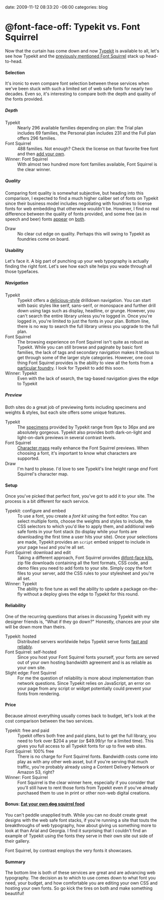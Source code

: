 date: 2009-11-12 08:33:20 -06:00
categories: blog

# @font-face-off: Typekit vs. Font Squirrel
Now that the curtain has come down and now <a href="http://typekit.com">Typekit</a> is available to all, let's see how Typekit and the <a href='http://wynnnetherland.com/2009/10/font-face-made-easy-with-font-squirrel/'>previously mentioned Font Squirrel</a> stack up head-to-head. 
<!--more-->
<h4>Selection</h4>

It's ironic to even compare font selection between these services when we've been stuck with such a limited set of web safe fonts for nearly two decades. Even so, it's interesting to compare both the depth and quality of the fonts provided.

<h5>Depth</h5>

<dl class='comparison'>
  <dt>Typekit</dt>
  <dd>
    Nearly 296 available families depending on plan: the Trial plan includes 69 families, the Personal plan includes 231 and the Full plan offers 296 families.
  </dd>
  <dt>Font Squirrel</dt>
  <dd class='winner'>488 families. Not enough? Check the license on that favorite free font and then <a href='http://www.fontsquirrel.com/fontface/generator'>add your own</a>.</dd>
  <dt>Winner: Font Squirrel</dt>
  <dd>With almost two hundred more font families available, Font Squirrel is the clear winner.</dd>
</dl>

<h5>Quality</h5>

Comparing font quality is somewhat subjective, but heading into this comparison, I expected to find a much higher caliber set of fonts on Typekit since their business model includes negotiating with foundries to license fonts for web embedding that otherwise wouldn't be. However, I find no real difference between the quality of fonts provided, and some free (as in speech and beer) fonts <a href='http://typekit.com/fonts/87'>appear</a> on <a href='http://www.fontsquirrel.com/fonts/Inconsolata'>both</a>.

<dl class='comparison'>
  <dt>Draw</dt>
  <dd class='draw'>No clear cut edge on quality. Perhaps this will swing to Typekit as foundries come on board.</dd>
</dl>

<h4>Usability</h4>

Let's face it. A big part of punching up your web typography is actually finding the right font. Let's see how each site helps you wade through all those typefaces.

<h5>Navigation</h5>

<dl class='comparison'>
  <dt>Typekit</dt>
  <dd class='winner'>Typekit offers a <a href='http://delicious.com/pengwynn/css+framework'>delicious-style</a> drilldown navigation. You can start with basic styles like serif, sans-serif, or monospace and further drill down using tags such as display, headline, or grunge. However, you can't search the entire library unless you're logged in. Once you're logged in, you're limited to just the fonts in your plan. Bottom line, there is no way to search the full library unless you upgrade to the full plan.</dd>
  <dt>Font Squirrel</dt>
  <dd>The browsing experience on Font Squirrel isn't quite as robust as Typekit. While you can still browse and paginate by basic font families, the lack of tags and secondary navigation makes it tedious to get through some of the larger style categories. However, one cool thing Font Squirrel provides is the ability to view all the fonts from a <a href='http://www.fontsquirrel.com/foundry/The-League-of-Moveable-Type'>particular foundry</a>. I look for Typekit to add this soon. </dd>
  <dt>Winner: Typekit</dt>
  <dd>Even with the lack of search, the tag-based navigation gives the edge to Typekit</dd>
</dl>

<h5>Preview</h5>

Both sites do a great job of previewing fonts including specimens and weights &amp; styles, but each site offers some unique features.

<dl class='comparison'>
  <dt>Typekit</dt>
  <dd>The <a href='http://typekit.com/fonts/320#browse-specimens'>specimens</a> provided by Typekit range from 9px to 36px and are absolutely gorgeous. Typekit also provides both dark-on-light and light-on-dark previews in several contrast levels.</dd>
  <dt>Font Squirrel</dt>
  <dd><a href='http://www.fontsquirrel.com/fonts/Anonymous#characters'>Character maps</a> really enhance the Font Squirrel previews. When choosing a font, it's important to know what characters are supported.</dd>
  <dt>Draw</dt>
  <dd class='draw'>I'm hard to please. I'd love to see Typekit's line height range <em>and</em> Font Squirrel's character map.</dd>
</dl>

<h4>Setup</h4>

Once you've picked that perfect font, you've got to add it to your site. The process is a bit different for each service.

<dl class='comparison'>
  <dt>Typekit: configure and embed</dt>
  <dd class='winner'>To use a font, you create a <em>font kit</em> using the font editor. You can select multiple fonts, choose the weights and styles to include, the CSS selectors to which you'd like to apply them, and additional web safe fonts in your font stack (to display while your fonts are downloading the first time a user hits your site). Once your selections are made, Typekit provides an <code>script</code> embed snippet to include in your page <code>head</code> and you're all set.</dd>
  <dt>Font Squirrel: download and edit</dt>
  <dd>Taking a different approach, Font Squirrel provides <a href='http://www.fontsquirrel.com/fontface'>@font-face kits</a>, zip file downloads containing all the font formats, CSS code, and demo files you need to add fonts to your site. Simply copy the font files to your server, add the CSS rules to your stylesheet and you're all set.</dd>
  <dt>Winner: Typekit</dt>
  <dd>The ability to fine tune as well the ability to update a package on-the-fly without a deploy gives the edge to Typekit for this round.</dd>
</dl>

<h4>Reliability</h4>

One of the recurring questions that arises in discussing Typekit with my designer friends is, "What if they go down?" Honestly, chances are your site will be down more than theirs.

<dl class='comparison'>
  <dt>Typekit: hosted</dt>
  <dd>Distributed servers worldwide helps Typekit serve fonts <a href='http://typekit.com/tour/scalability'>fast and reliably</a>.</dd>
  <dt>Font Squirrel: self-hosted</dt>
  <dd class='winner'>Since you host your Font Squirrel fonts yourself, your fonts are served out of your own hosting bandwidth agreement and is as reliable as your own site.</dd>
  <dt>Slight edge: Font Squirrel</dt>
  <dd>For me the question of reliability is more about implementation than network questions. Since Typekit relies on JavaScript, an error on your page from any script or widget potentially could prevent your fonts from rendering.</dd>
</dl>

<h4>Price</h4>
Because almost everything usually comes back to budget, let's look at the cost comparison between the two services.

<dl class='comparison'>
  <dt>Typekit: free and paid</dt>
  <dd>Typekit offers both free and paid plans, but to get the full library, you need to fork over $204 a year (or $49.99/yr for a limited time). This gives you full access to all Typekit fonts for up to five web sites.</dd>
  <dt>Font Squirrel: 100% free</dt>
  <dd class='winner'>There is no charge for Font Squirrel fonts. Bandwidth costs come into play as with any other web asset, but if you're serving that much traffic, you're probably already using a Content Delivery Network or Amazon S3, right?</dd>
  <dt>Winner: Font Squirrel</dt>
  <dd>Font Squirrel is the clear winner here, especially if you consider that you'll still have to rent those fonts from Typekit even if you've already purchased them to use in print or other non-web digital creations.</dd>
</dl>

<h4>Bonus: <a href="http://en.wikipedia.org/wiki/Eating_one%27s_own_dog_food">Eat your own <del datetime="2009-11-12T15:08:40+00:00">dog</del> squirrel food</a></h4>

You can't peddle unapplied truth. While you can no doubt create great designs with the web safe font stacks, if you're running a site that touts the breakthroughs of web typography, how about giving us something more to look at than Arial and Georgia. I find it surprising that I couldn't find an example of Typekit using the fonts they serve in their own site out side of their gallery.

Font Squirrel, by contrast employs the very fonts it showcases.

<h4>Summary</h4>

The bottom line is both of these services are great and are advancing web typography. The decision as to which to use comes down to what font you need, your budget, and how comfortable you are editing your own CSS and hosting your own fonts. So go kick the tires on both and make something beautiful!

